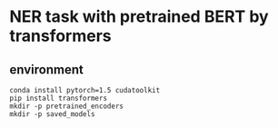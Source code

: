 # NER task with pretrained BERT by transformers

## environment
```
conda install pytorch=1.5 cudatoolkit
pip install transformers
mkdir -p pretrained_encoders
mkdir -p saved_models
```


